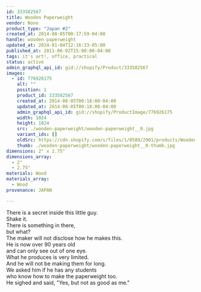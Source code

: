 ```yaml
---
id: 333582567
title: Wooden Paperweight
vendor: None
product_type: "Japan #2"
created_at: 2014-08-05T00:17:59-04:00
handle: wooden-paperweight
updated_at: 2024-01-04T12:16:33-05:00
published_at: 2011-06-02T15:00:00-04:00
tags: it's art!, office, practical
status: active
admin_graphql_api_id: gid://shopify/Product/333582567
images:
  - id: 776926175
    alt: ""
    position: 1
    product_id: 333582567
    created_at: 2014-08-05T00:18:00-04:00
    updated_at: 2014-08-05T00:18:00-04:00
    admin_graphql_api_id: gid://shopify/ProductImage/776926175
    width: 1024
    height: 1024
    src: ./wooden-paperweight/wooden-paperweight__0.jpg
    variant_ids: []
    oldSrc: https://cdn.shopify.com/s/files/1/0589/2901/products/Wooden-Paperweight_1.jpeg?v=1407212280
    thumb: ./wooden-paperweight/wooden-paperweight__0-thumb.jpg
dimensions: 2" x 2.75"
dimensions_array:
  - 2"
  - 2.75"
materials: Wood
materials_array:
  - Wood
provenance: JAPAN

---
```


There is a secret inside this little guy.  
Shake it.  
There is something in there,  
but what?  
The maker will not disclose how he makes this.  
He is now over 90 years old  
and can only see out of one eye.  
What he produces is very limited.  
And he will not be making them for long.  
We asked him if he has any students  
who know how to make the paperweight too.  
He sighed and said, "Yes, but not as good as me."